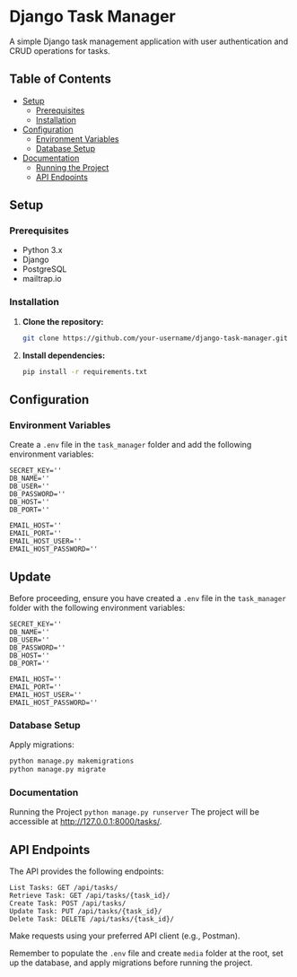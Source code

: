 # Django Task Manager

A simple Django task management application with user authentication and CRUD operations for tasks.

## Table of Contents

- [Setup](#setup)
  - [Prerequisites](#prerequisites)
  - [Installation](#installation)
- [Configuration](#configuration)
  - [Environment Variables](#environment-variables)
  - [Database Setup](#database-setup)
- [Documentation](#documentation)
  - [Running the Project](#running-the-project)
  - [API Endpoints](#api-endpoints)

## Setup

### Prerequisites

- Python 3.x
- Django
- PostgreSQL
- mailtrap.io

### Installation

1. **Clone the repository:**

    ```bash
    git clone https://github.com/your-username/django-task-manager.git
    ```

2. **Install dependencies:**

    ```bash
    pip install -r requirements.txt
    ```

## Configuration

### Environment Variables

Create a `.env` file in the `task_manager` folder and add the following environment variables:

```plaintext
SECRET_KEY=''
DB_NAME=''
DB_USER=''
DB_PASSWORD=''
DB_HOST=''
DB_PORT=''

EMAIL_HOST=''
EMAIL_PORT=''
EMAIL_HOST_USER=''
EMAIL_HOST_PASSWORD=''
```
## Update

Before proceeding, ensure you have created a `.env` file in the `task_manager` folder with the following environment variables:

```plaintext
SECRET_KEY=''
DB_NAME=''
DB_USER=''
DB_PASSWORD=''
DB_HOST=''
DB_PORT=''

EMAIL_HOST=''
EMAIL_PORT=''
EMAIL_HOST_USER=''
EMAIL_HOST_PASSWORD=''
```
### Database Setup

Apply migrations:

```bash
python manage.py makemigrations
python manage.py migrate
```
### Documentation
Running the Project
```python manage.py runserver```
The project will be accessible at http://127.0.0.1:8000/tasks/.

## API Endpoints
The API provides the following endpoints:
```
List Tasks: GET /api/tasks/
Retrieve Task: GET /api/tasks/{task_id}/
Create Task: POST /api/tasks/
Update Task: PUT /api/tasks/{task_id}/
Delete Task: DELETE /api/tasks/{task_id}/

```
Make requests using your preferred API client (e.g., Postman).

Remember to populate the ```.env``` file and create ```media``` folder at the root, set up the database, and apply migrations before running the project.
